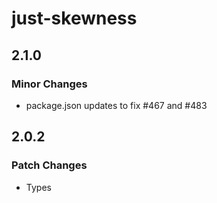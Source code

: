 # just-skewness

## 2.1.0

### Minor Changes

- package.json updates to fix #467 and #483

## 2.0.2

### Patch Changes

- Types
